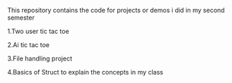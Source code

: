 This repository contains the code for projects or demos i did in my second semester

1.Two user tic tac toe 

2.Ai tic tac toe

3.File handling project

4.Basics of Struct to explain the concepts in my class